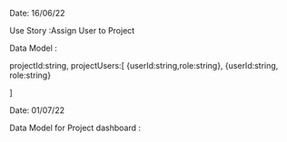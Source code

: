 Date: 16/06/22

Use Story :Assign User to Project 

Data Model :


projectId:string,
projectUsers:[
        {userId:string,role:string},
         {userId:string, role:string}

]



Date: 01/07/22

Data Model for Project dashboard :






